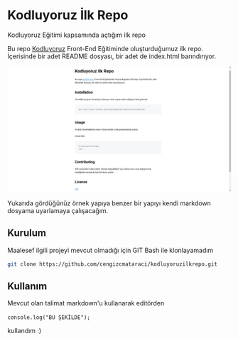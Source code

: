 # Kodluyoruz İlk Repo
Kodluyoruz Eğitimi kapsamında açtığım ilk repo

Bu repo [Kodluyoruz](https://www.kodluyoruz.org) Front-End Eğitiminde oluşturduğumuz ilk repo. İçerisinde bir adet README dosyası, bir adet de index.html barındırıyor.

![github](/markdown.png)

Yukarıda gördüğünüz örnek yapıya benzer bir yapıyı kendi markdown dosyama uyarlamaya çalışacağım.

## Kurulum

Maalesef ilgili projeyi mevcut olmadığı için GIT Bash ile klonlayamadım

```bash
git clone https://github.com/cengizcmataraci/kodluyoruzilkrepo.git
```

## Kullanım

Mevcut olan talimat markdown'u kullanarak editörden

`console.log("BU ŞEKİLDE");`

kullandım :)
